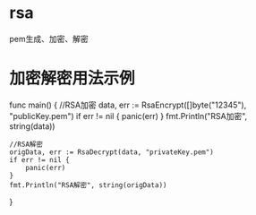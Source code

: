 # rsa
pem生成、加密、解密

# 加密解密用法示例

func main() {
	//RSA加密
	data, err := RsaEncrypt([]byte("12345"), "publicKey.pem")
	if err != nil {
		panic(err)
	}
	fmt.Println("RSA加密", string(data))

	//RSA解密
	origData, err := RsaDecrypt(data, "privateKey.pem")
	if err != nil {
		panic(err)
	}
	fmt.Println("RSA解密", string(origData))
}
